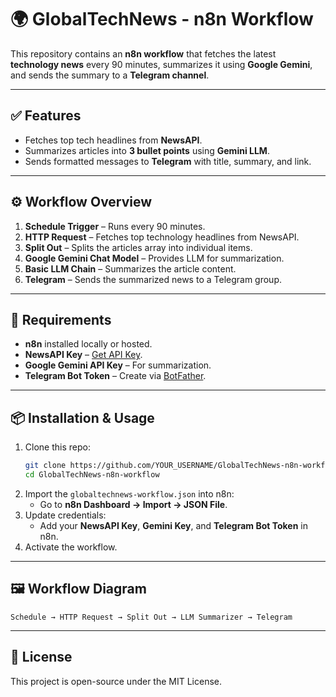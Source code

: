 # 🌍 GlobalTechNews - n8n Workflow

This repository contains an **n8n workflow** that fetches the latest **technology news** every 90 minutes, summarizes it using **Google Gemini**, and sends the summary to a **Telegram channel**.

---

## ✅ Features
- Fetches top tech headlines from **NewsAPI**.
- Summarizes articles into **3 bullet points** using **Gemini LLM**.
- Sends formatted messages to **Telegram** with title, summary, and link.

---

## ⚙️ Workflow Overview
1. **Schedule Trigger** – Runs every 90 minutes.
2. **HTTP Request** – Fetches top technology headlines from NewsAPI.
3. **Split Out** – Splits the articles array into individual items.
4. **Google Gemini Chat Model** – Provides LLM for summarization.
5. **Basic LLM Chain** – Summarizes the article content.
6. **Telegram** – Sends the summarized news to a Telegram group.

---

## 🔑 Requirements
- **n8n** installed locally or hosted.
- **NewsAPI Key** – [Get API Key](https://newsapi.org/).
- **Google Gemini API Key** – For summarization.
- **Telegram Bot Token** – Create via [BotFather](https://core.telegram.org/bots#botfather).

---

## 📦 Installation & Usage
1. Clone this repo:
   ```bash
   git clone https://github.com/YOUR_USERNAME/GlobalTechNews-n8n-workflow.git
   cd GlobalTechNews-n8n-workflow
   ```
2. Import the `globaltechnews-workflow.json` into n8n:
   - Go to **n8n Dashboard → Import → JSON File**.
3. Update credentials:
   - Add your **NewsAPI Key**, **Gemini Key**, and **Telegram Bot Token** in n8n.
4. Activate the workflow.

---

## 🖼 Workflow Diagram
```
Schedule → HTTP Request → Split Out → LLM Summarizer → Telegram
```

---

## 📜 License
This project is open-source under the MIT License.
